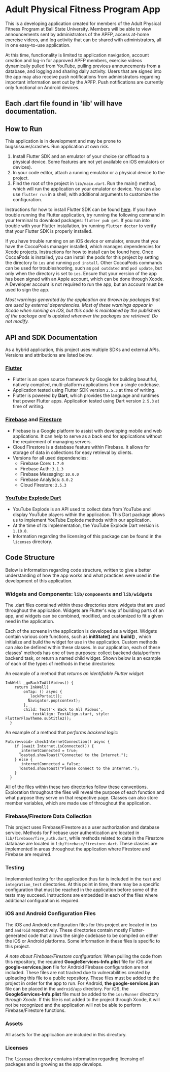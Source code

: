 # Adult Physical Fitness Program App
This is a developing application created for members of the Adult Physical Fitness Program at Ball State University. Members will be able to view announcements sent by administrators of the APFP, access at-home exercise videos, and log activity that can be shared with administrators, all in one easy-to-use application. 

At this time, functionality is limited to application navigation, account creation and log-in for approved APFP members, exercise videos dynamically pulled from YouTube, pulling previous announcements from a database, and logging and sharing daily activity. Users that are signed into the app may also receive push notifications from administrators regarding important information sent out by the APFP. Push notifications are currently only functional on Android devices.

## Each .dart file found in 'lib' will have documentation.

## How to Run
This application is in development and may be prone to bugs/issues/crashes. Run application at own risk.
1. Install Flutter SDK and an emulator of your choice (or offload to a physical device. Some features are not yet available on iOS emulators or devices).
2. In your code editor, attach a running emulator or a physical device to the project.
3. Find the root of the project in `lib/main.dart`. Run the main() method, which will run the application on your emulator or device. You can also use `flutter run` in a shell, with additional arguments to customize the configuration.

Instructions for how to install Flutter SDK can be found [here](https://docs.flutter.dev/get-started/install). If you have trouble running the Flutter application, try running the following command in your terminal to download packages: `flutter pub get`. If you run into trouble with your Flutter installation, try running `flutter doctor` to verify that your Flutter SDK is properly installed.

If you have trouble running on an iOS device or emulator, ensure that you have the CocoaPods manager installed, which manages dependencies for Xcode projects. Instructions for how to install can be found [here](https://guides.cocoapods.org/using/getting-started.html). Once CocoaPods is installed, you can install the pods for this project by setting the directory to `ios` and running `pod install`. Other CocoaPods commands can be used for troubleshooting, such as `pod outdated` and `pod update`, but only when the directory is set to `ios`. Ensure that your version of the app has been signed with an Apple account, which can be done through Xcode. A Developer account is not required to run the app, but an account must be used to sign the app.

*Most warnings generated by the application are thrown by packages that are used by external dependencies. Most of these warnings appear in Xcode when running on iOS, but this code is maintained by the publishers of the package and is updated whenever the packages are retrieved. Do not modify.*

## API and SDK Documentation
As a hybrid application, this project uses multiple SDKs and external APIs. Versions and attributions are listed below.

  ### [Flutter](https://flutter.dev/)
  - Flutter is an open source framework by Google for building beautiful, natively compiled, multi-platform applications from a single codebase.
  - Application tested using Flutter SDK version `2.5.3` at time of writing.
  - Flutter is powered by **Dart**, which provides the language and runtimes that power Flutter apps. Application tested using Dart version `2.5.3` at time of writing.

  ### [Firebase](https://firebase.google.com/) and [Firestore](https://firebase.google.com/docs/firestore)
  - Firebase is a Google platform to assist with developing mobile and web applications. It can help to serve as a back end for applications without the requirement of managing servers.
  - Cloud Firestore is a database feature within Firebase. It allows for storage of data in collections for easy retrieval by clients.
  - Versions for all used dependencies:
    - Firebase Core: `1.7.0`
    - Firebase Auth: `3.1.3`
    - Firebase Messaging: `10.0.0`
    - Firebase Analytics: `8.0.2`
    - Cloud Firestore: `2.5.3`

  ### [YouTube Explode Dart](https://pub.dev/packages/youtube_explode_dart)
  - YouTube Explode is an API used to collect data from YouTube and display YouTube players within the application. This Dart package allows us to implement YouTube Explode methods within our application.
  - At the time of its implementation, the YouTube Explode Dart version is `1.10.8`.
  - Information regarding the licensing of this package can be found in the `licenses` directory.


## Code Structure
Below is information regarding code structure, written to give a better understanding of how the app works and what practices were used in the development of this application.
### Widgets and Components: `lib/components` and `lib/widgets`
The .dart files contained within these directories store widgets that are used throughout the application. Widgets are Flutter's way of building parts of an app, and widgets can be combined, modified, and customized to fit a given need in the application. 

Each of the screens in the application is developed as a widget. Widgets contain various core functions, such as **initState()** and **build()** , which initialize and build the widget for use in the application. Custom methods can also be defined within these classes. In our application, each of these classes' methods has one of two purposes: collect backend data/perform backend task, or return a named child widget. Shown below is an example of each of the types of methods in these directories:

An example of a method that *returns an identifiable Flutter widget*:
```
InkWell _goBackToAllVideos() {
    return InkWell(
        onTap: () async {
          _lockPortait();
          Navigator.pop(context);
        },
        child: Text('< Back to All Videos',
            textAlign: TextAlign.start, style: FlutterFlowTheme.subtitle2));
  }
```

An example of a method that *performs backend logic*:
```
Future<void> checkInternetConnection() async {
    if (await Internet.isConnected()) {
      _internetConnected = true;
      Toasted.showToast("Connected to the Internet.");
    } else {
      _internetConnected = false;
      Toasted.showToast("Please connect to the Internet.");
    }
  }
```

All of the files within these two directories follow these conventions. Exploration throughout the files will reveal the purpose of each function and what purpose they serve on that respective page. Classes can also store member variables, which are made use of throughout the application.

### Firebase/Firestore Data Collection
This project uses Firebase/Firestore as a user authorization and database service. Methods for Firebase user authentication are located in `lib/firebase/fire_auth.dart`, while methods related to data in the Firestore database are located in `lib/firebase/firestore.dart`. These classes are implemented in areas throughout the application where Firestore and Firebase are required. 

### Testing
Implemented testing for the application thus far is included in the `test` and `integration_test` directories. At this point in time, there may be a specific configuration that must be reached in the application before some of the tests may succeed. Instructions are embedded in each of the files where additional configuration is required. 

### iOS and Android Configuration Files
The iOS and Android configuration files for this project are located in `ios` and `android` respectively. These directories contain mostly Flutter-generated code that allows the single codebase to be compiled on either the iOS or Android platforms. Some information in these files is specific to this project.

*A note about Firebase/Firestore configuration*: When pulling the code from this repository, the required **GoogleServices-Info.plist** file for iOS and **google-services.json** file for Android Firebase configuration are not included. These files are not tracked due to vulnerabilities created by uploading this file to a public repository. These files must be added to the project in order for the app to run. For Android, **the google-services.json** file can be placed in the `android/app` directory. For iOS, the **GoogleServices-Info.plist** file must be added to the `ios/Runner` directory *through Xcode*. If this file is not added to the project through Xcode, it will not be recognized and the application will not be able to perform Firebase/Firestore functions.

### Assets
All assets for the application are included in this directory.

### Licenses
The `licenses` directory contains information regarding licensing of packages and is growing as the app develops.
